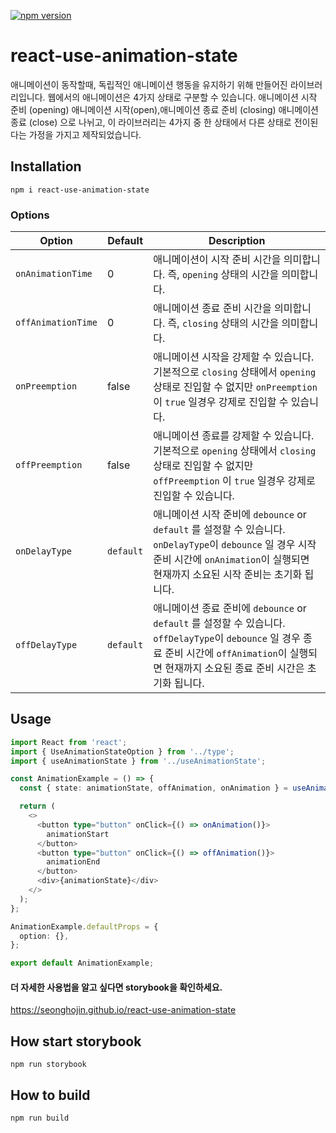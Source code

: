 [![npm version](https://badge.fury.io/js/react-use-animation-state)](https://www.npmjs.com/package/react-use-animation-state)

# react-use-animation-state

애니메이션이 동작할때, 독립적인 애니메이션 행동을 유지하기 위해 만들어진 라이브러리입니다. 웹에서의 애니메이션은 4가지 상태로 구분할 수 있습니다. 애니메이션 시작 준비 (opening) 애니메이션 시작(open),애니메이션 종료 준비 (closing) 애니메이션 종료 (close) 으로 나뉘고, 이 라이브러리는 4가지 중 한 상태에서 다른 상태로 전이된다는 가정을 가지고 제작되었습니다.

## Installation

```shell
npm i react-use-animation-state
```

### Options

| Option             | Default   | Description                                                                                                                                                                                          |
| ------------------ | --------- | ---------------------------------------------------------------------------------------------------------------------------------------------------------------------------------------------------- |
| `onAnimationTime`  | 0         | 애니메이션이 시작 준비 시간을 의미합니다. 즉, `opening` 상태의 시간을 의미합니다.                                                                                                                    |
| `offAnimationTime` | 0         | 애니메이션 종료 준비 시간을 의미합니다. 즉, `closing` 상태의 시간을 의미합니다.                                                                                                                      |
| `onPreemption`     | false     | 애니메이션 시작을 강제할 수 있습니다. 기본적으로 `closing` 상태에서 `opening` 상태로 진입할 수 없지만 `onPreemption` 이 `true` 일경우 강제로 진입할 수 있습니다.                                     |
| `offPreemption`    | false     | 애니메이션 종료를 강제할 수 있습니다. 기본적으로 `opening` 상태에서 `closing` 상태로 진입할 수 없지만 `offPreemption` 이 `true` 일경우 강제로 진입할 수 있습니다.                                    |
| `onDelayType`      | `default` | 애니메이션 시작 준비에 `debounce` or `default` 를 설정할 수 있습니다. `onDelayType`이 `debounce` 일 경우 시작 준비 시간에 `onAnimation`이 실행되면 현재까지 소요된 시작 준비는 초기화 됩니다.        |
| `offDelayType`     | `default` | 애니메이션 종료 준비에 `debounce` or `default` 를 설정할 수 있습니다. `offDelayType`이 `debounce` 일 경우 종료 준비 시간에 `offAnimation`이 실행되면 현재까지 소요된 종료 준비 시간은 초기화 됩니다. |

## Usage

```typescript
import React from 'react';
import { UseAnimationStateOption } from '../type';
import { useAnimationState } from '../useAnimationState';

const AnimationExample = () => {
  const { state: animationState, offAnimation, onAnimation } = useAnimationState('open');

  return (
    <>
      <button type="button" onClick={() => onAnimation()}>
        animationStart
      </button>
      <button type="button" onClick={() => offAnimation()}>
        animationEnd
      </button>
      <div>{animationState}</div>
    </>
  );
};

AnimationExample.defaultProps = {
  option: {},
};

export default AnimationExample;
```

#### 더 자세한 사용법을 알고 싶다면 storybook을 확인하세요.
https://seonghojin.github.io/react-use-animation-state

## How start storybook

```shell
npm run storybook
```

## How to build

```shell
npm run build
```
